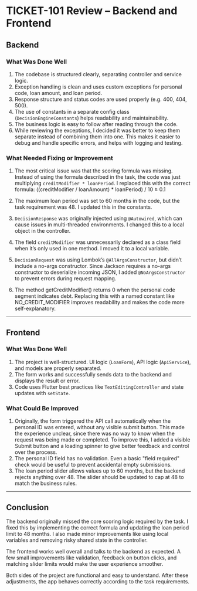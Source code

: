# TICKET-101 Review – Backend and Frontend

## Backend

### What Was Done Well

1.	The codebase is structured clearly, separating controller and service logic.
2.	Exception handling is clean and uses custom exceptions for personal code, loan amount, and loan period.
3.	Response structure and status codes are used properly (e.g. 400, 404, 500).
4.	The use of constants in a separate config class (`DecisionEngineConstants`) helps readability and maintainability.
5.	The business logic is easy to follow after reading through the code.
6.	While reviewing the exceptions, I decided it was better to keep them separate instead of combining them into one. This makes it easier to debug and handle specific errors, and helps with logging and testing.


### What Needed Fixing or Improvement

1.	The most critical issue was that the scoring formula was missing. Instead of using the formula described in the task, the code was just multiplying `creditModifier * loanPeriod`. I replaced this with the correct formula: ((creditModifier / loanAmount) * loanPeriod) / 10 ≥ 0.1

2.	The maximum loan period was set to 60 months in the code, but the task requirement was 48. I updated this in the constants.
3.	`DecisionResponse` was originally injected using `@Autowired`, which can cause issues in multi-threaded environments. I changed this to a local object in the controller.
4.	The field `creditModifier` was unnecessarily declared as a class field when it’s only used in one method. I moved it to a local variable.
5.	`DecisionRequest` was using Lombok’s `@AllArgsConstructor`, but didn’t include a no-args constructor. Since Jackson requires a no-args constructor to deserialize incoming JSON, I added `@NoArgsConstructor` to prevent errors during request mapping.
6.	The method getCreditModifier() returns 0 when the personal code segment indicates debt. Replacing this with a named constant like NO_CREDIT_MODIFIER improves readability and makes the code more self-explanatory.
---

## Frontend

### What Was Done Well

1.	The project is well-structured. UI logic (`LoanForm`), API logic (`ApiService`), and models are properly separated.
2.	The form works and successfully sends data to the backend and displays the result or error.
3.	Code uses Flutter best practices like `TextEditingController` and state updates with `setState`.

### What Could Be Improved

1.	Originally, the form triggered the API call automatically when the personal ID was entered, without any visible submit button. This made the experience unclear, since there was no way to know when the request was being made or completed. To improve this, I added a visible Submit button and a loading spinner to give better feedback and control over the process.
2.	The personal ID field has no validation. Even a basic "field required" check would be useful to prevent accidental empty submissions.
3.	The loan period slider allows values up to 60 months, but the backend rejects anything over 48. The slider should be updated to cap at 48 to match the business rules.

---

## Conclusion

The backend originally missed the core scoring logic required by the task. I fixed this by implementing the correct formula and updating the loan period limit to 48 months. I also made minor improvements like using local variables and removing risky shared state in the controller.

The frontend works well overall and talks to the backend as expected. A few small improvements like validation, feedback on button clicks, and matching slider limits would make the user experience smoother.

Both sides of the project are functional and easy to understand. After these adjustments, the app behaves correctly according to the task requirements.

